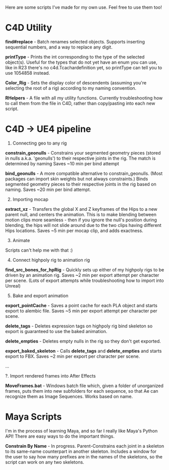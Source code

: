 Here are some scripts I've made for my own use. Feel free to use them too!

# C4D Utility

**find#replace** - Batch renames selected objects. Supports inserting sequential numbers, and a way to replace any digit.

**printType** - Prints the int corresponding to the type of the selected object(s). Useful for the types that do not yet have an enum you can use, like in R23 there's no c4d.Tcachardefinition yet, so printType can tell you to use 1054858 instead.

**Color_Rig** - Sets the display color of descendents (assuming you're selecting the root of a rig) according to my naming convention.

**RHelpers** - A file with all my utility functions. Currently troubleshooting how to call them from the file in C4D, rather than copy/pasting into each new script.



# C4D -> UE4 pipeline

1. Connecting geo to any rig

**constrain_geonulls** - Constrains your segmented geometry pieces (stored in nulls a.k.a. 'geonulls') to their respective joints in the rig. The match is determined by naming
Saves ~10 min per bind attempt

**bind_geonulls** - A more compatible alternative to constrain_geonulls. (Most packages can import skin weights but not always constraints.) Binds segmented geometry pieces to their respective joints in the rig based on naming. Saves ~20 min per bind attempt.



2. Importing mocap

**extract_xz** - Transfers the global X and Z keyframes of the Hips to a new parent null, and centers the animation. This is to make blending between motion clips more seamless - then if you ignore the null's position during blending, the hips will not slide around due to the two clips having different Hips locations. Saves ~5 min per mocap clip, and adds exactness.


3. Animate

Scripts can't help me with that :)


4. Connect highpoly rig to animation rig

**find_src_bones_for_hpRig** - Quickly sets up either of my highpoly rigs to be driven by an animation rig. Saves ~2 min per export attempt per character per scene. (Lots of export attempts while troubleshooting how to import into Unreal)


5. Bake and export animation

**export_pointCache** - Saves a point cache for each PLA object and starts export to alembic file. Saves ~5 min per export attempt per character per scene.

**delete_tags** - Deletes expression tags on highpoly rig bind skeleton so export is guaranteed to use the baked animation.

**delete_empties** - Deletes empty nulls in the rig so they don't get exported.

**export_baked_skeleton** - Calls **delete_tags** and **delete_empties** and starts export to FBX. Saves ~2 min per export per character per scene.



...

?. Import rendered frames into After Effects

**MoveFrames.bat** - Windows batch file which, given a folder of unorganized frames, puts them into new subfolders for each sequence, so that Ae can recognize them as Image Sequences. Works based on name.



# Maya Scripts
I'm in the process of learning Maya, and so far I really like Maya's Python API! There are easy ways to do the important things.

**Constrain By Name** - In progress. Parent-Constrains each joint in a skeleton to its same-name counterpart in another skeleton. Includes a window for the user to say how many prefixes are in the names of the skeletons, so the script can work on any two skeletons.
